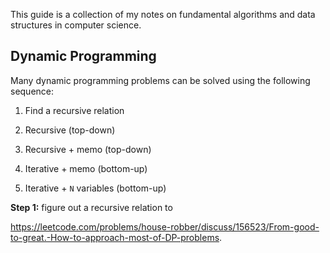 This guide is a collection of my notes on fundamental algorithms and data structures in computer science.

## Dynamic Programming

Many dynamic programming problems can be solved using the following sequence:

1. Find a recursive relation

2. Recursive (top-down)

3. Recursive + memo (top-down)

4. Iterative + memo (bottom-up)

5. Iterative + `N` variables (bottom-up)

**Step 1:** figure out a recursive relation to 

https://leetcode.com/problems/house-robber/discuss/156523/From-good-to-great.-How-to-approach-most-of-DP-problems.
